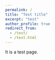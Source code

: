 ```yaml
---
permalink: /
title: "Test title"
excerpt: "test"
author_profile: true
redirect_from: 
  - /test/
  - /test.html
---
```



It is a test page.
